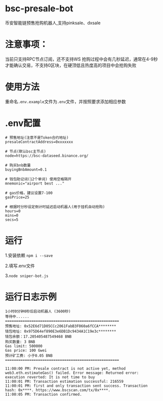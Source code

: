 # bsc-presale-bot
币安智能链预售抢购机器人,支持pinksale、dxsale

# 注意事项：
当前只支持RPC节点订阅，还不支持WS
抢购过程中会有几秒延迟，通常在4-9秒才能确认交易，不支持0区块，在硬顶低且热度高的项目中会抢购失败

# 使用方法
重命名`.env.example`文件为`.env`文件，并按照要求添加相应参数

# .env配置
```
# 预售地址(注意不是Token合约地址)
presaleContractAddress=0xxxxxxx

# 节点(默认bsc主节点)
node=https://bsc-dataseed.binance.org/

# 购买bnb数量
buyingBnbAmount=0.1

# 钱包助记词(12个单词) 使用空格隔开
mnemonic="airport best ..."

# gas价格，建议设置7-100
gasPrice=25

# 根据时分秒设定倒计时延迟启动机器人(用于挂机自动抢购)
hours=0
mins=0
secs=5

```

# 运行
1.安装依赖
`npm i --save`

2.填写.env文件

3.`node sniper-bot.js`


# 运行日志示例
```
1小时0分钟0秒后启动机器人 (3600秒)
等待中......
====================================================
预售地址: 0x52E6d71D05CCc2061FabB3F060a6fCCA********
钱包地址: 0x975D64ef890E3e6DB1Dc9434A1C19e3c********
钱包余额：17.205405487549468 BNB
购买数量: 3 BNB
Gas limit: 500000
Gas price: 100 Gwei
预计矿工费: 小于0.05 BNB
====================================================

11:00:00 PM: Presale contract is not active yet, method web3.eth.estimateGas() failed. Error message: Returned error: execution reverted: It is not time to buy
11:00:01 PM: Transaction estimation successful: 216559
11:00:01 PM: first and only transaction sent success. Transaction hash: 0x****. https://www.bscscan.com/tx/0x****.
11:00:05 PM: Transaction confirmed.
```
